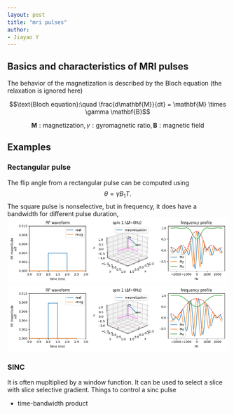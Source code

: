 ```yaml
---
layout: post
title: "mri pulses"
author:
- Jiayao Y
---
```


## Basics and characteristics of MRI pulses
The behavior of the magnetization is described by the Bloch equation (the relaxation is ignored here)

$$\text{Bloch equation}:\quad \frac{d\mathbf{M}}{dt} = \mathbf{M} \times \gamma \mathbf{B}$$

$$\mathbf{M}:\text{magnetization}, \gamma: \text{gyromagnetic ratio}, \mathbf{B}: \text{magnetic field}$$

## Examples

### Rectangular pulse
The flip angle from a rectangular pulse can be computed using 
$$\theta = \gamma B_1 T.$$
The square pulse is nonselective, but in frequency, it does have a bandwidth for different pulse duration,
![](pulse-rect-1.png)
![](pulse-rect-2.png)

### SINC
It is often mupltiplied by a window function. It can be used to select a slice with slice selective gradient. 
Things to control a sinc pulse
- time-bandwidth product


